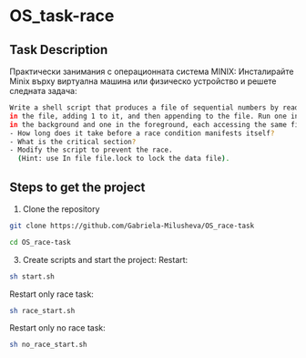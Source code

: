 # OS_task-race
## Task Description
Практически занимания с операционната система MINIX:
Инсталирайте Minix върху виртуална машина или физическо устройство и решете следната задача:
 ```sh
Write a shell script that produces a file of sequential numbers by reading the last number 
in the file, adding 1 to it, and then appending to the file. Run one instance of the script 
in the background and one in the foreground, each accessing the same file. 
 - How long does it take before a race condition manifests itself? 
 - What is the critical section? 
 - Modify the script to prevent the race.  
   (Hint: use In file file.lock to lock the data file).
 ```
   
## Steps to get the project
1. Clone the repository
 ```sh
git clone https://github.com/Gabriela-Milusheva/OS_race-task
 ```
 ```sh
cd OS_race-task
 ```
3. Create scripts and start the project:
Restart:
```sh
sh start.sh
```
Restart only race task:  
```sh 
sh race_start.sh
 ```
Restart only no race task:   
```sh 
sh no_race_start.sh
```
